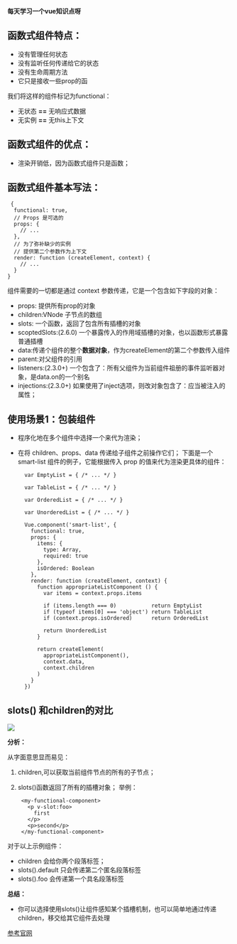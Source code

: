 **每天学习一个vue知识点呀**

## 函数式组件特点：
- 没有管理任何状态
- 没有监听任何传递给它的状态
- 没有生命周期方法
- 它只是接收一些prop的函

我们将这样的组件标记为functional：
- 无状态 **==** 无响应式数据
- 无实例 **==** 无this上下文

## 函数式组件的优点：
- 渲染开销低，因为函数式组件只是函数；
## 函数式组件基本写法：

     {
      functional: true,
      // Props 是可选的
      props: {
        // ...
      },
      // 为了弥补缺少的实例
      // 提供第二个参数作为上下文
      render: function (createElement, context) {
        // ...
      }
    }

组件需要的一切都是通过 context 参数传递，它是一个包含如下字段的对象：
- props: 提供所有prop的对象
- children:VNode 子节点的数组
- slots: 一个函数，返回了包含所有插槽的对象
- scoptedSlots:(2.6.0) 一个暴露传入的作用域插槽的对象，也以函数形式暴露普通插槽
- data:传递个组件的整个**数据对象**，作为createElement的第二个参数传入组件
- parent:对父组件的引用
- listeners:(2.3.0+) 一个包含了：所有父组件为当前组件祖册的事件监听器对象，是data.on的一个别名
- injections:(2.3.0+) 如果使用了inject选项，则改对象包含了：应当被注入的属性；


## 使用场景1：包装组件

- 程序化地在多个组件中选择一个来代为渲染；
- 在将 children、props、data 传递给子组件之前操作它们；
下面是一个 smart-list 组件的例子，它能根据传入 prop 的值来代为渲染更具体的组件：

        var EmptyList = { /* ... */ }
        
        var TableList = { /* ... */ }
        
        var OrderedList = { /* ... */ }
        
        var UnorderedList = { /* ... */ }
    
        Vue.component('smart-list', {
          functional: true,
          props: {
            items: {
              type: Array,
              required: true
            },
            isOrdered: Boolean
          },
          render: function (createElement, context) {
            function appropriateListComponent () {
              var items = context.props.items
        
              if (items.length === 0)           return EmptyList
              if (typeof items[0] === 'object') return TableList
              if (context.props.isOrdered)      return OrderedList
        
              return UnorderedList
            }
        
            return createElement(
              appropriateListComponent(),
              context.data,
              context.children
            )
          }
        })

## slots() 和children的对比
    
![](https://user-gold-cdn.xitu.io/2019/5/7/16a91a8967ba8d19?w=636&h=405&f=png&s=51405)

**分析：**

从字面意思显而易见：

1. children,可以获取当前组件节点的所有的子节点；
2. slots()函数返回了所有的插槽对象；
举例：
    
        <my-functional-component>
          <p v-slot:foo>
            first
          </p>
          <p>second</p>
        </my-functional-component>

对于以上示例组件：
- children 会给你两个段落标签；
- slots().default 只会传递第二个匿名段落标签
- slots().foo 会传递第一个具名段落标签

**总结：**
- 你可以选择使用slots()让组件感知某个插槽机制，也可以简单地通过传递 children，移交给其它组件去处理


[参考官网](https://cn.vuejs.org/v2/guide/render-function.html#%E5%87%BD%E6%95%B0%E5%BC%8F%E7%BB%84%E4%BB%B6)




